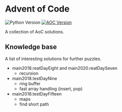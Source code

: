 # Advent of Code

![Python Version][python-image]
[![AOC Version][aoc-image]][aoc-url]

A collection of AoC solutions.

## Knowledge base

A list of interesting solutions for further puzzles.

* main2018.reatDayEight and main2020.reatDaySeven
  * recursion
* main2018.testDayNine 
  * ring buffer
  * fast array handling (insert, pop)
* main2018.testDayFifteen
  * maps
  * find short path

[python-image]: https://badgen.net/badge/python/3.7/blue
[aoc-image]: https://badgen.net/badge/aoc/2018-2020/green
[aoc-url]: https://adventofcode.com
